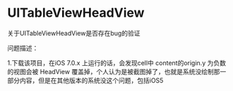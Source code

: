 UITableViewHeadView
===================

关于UITableViewHeadView是否存在bug的验证

问题描述：

1.下载该项目，在iOS 7.0.x 上运行的话，会发现cell中 content的origin.y 为负数的视图会被 HeadView 覆盖掉，个人认为是被截图掉了，也就是系统没绘制那一部分内容，但是在其他版本的系统没这个问题，包括iOS5
